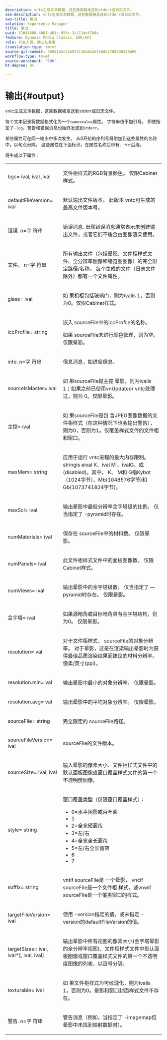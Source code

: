 ```yaml
---
description: vntc生成文本数据，这些数据被发送到stderr或日志文件。
seo-description: vntc生成文本数据，这些数据被发送到stderr或日志文件。
seo-title: 输出
solution: Experience Manager
title: 输出
uuid: f2041600-408f-481c-95fc-3c112def7b8a
feature: Dynamic Media Classic，SDK/API
role: 开发人员，商业从业者
translation-type: tm+mt
source-git-commit: 469d1a5c43a972116a8a2efb0de5708800130a99
workflow-type: tm+mt
source-wordcount: '696'
ht-degree: 0%

---
```



# 输出{#output}

vntc生成文本数据，这些数据被发送到stderr或日志文件。

每个文本记录将数据格式化为一个`name=value`属性。 字符串值不加引号。 即使指定了`-log`，警告和错误消息也始终发送到`stderr`。

某些属性可在同一输出中多次发生。 从0开始的序列号将附加到这些属性的名称中，以句点分隔。 这些属性在下面标识，在属性名称后带有`. *`n`*`后缀。

将生成以下属性：

<table id="simpletable_32AAA1A2DDB04BC6B86885E6223BF609"> 
 <tr class="strow"> 
  <td class="stentry"> <p><span class="codeph">bgc=<span class="varname"> ival</span>,<span class="varname"> ival</span><span class="varname"> ,ival</span></span> </p> </td> 
  <td class="stentry"> <p>文件柜样式的RGB背景颜色。 仅限Cabinet样式。 </p></td> 
 </tr> 
 <tr class="strow"> 
  <td class="stentry"> <p><span class="codeph">defaultFileVersion=<span class="varname"> ival</span></span> </p></td> 
  <td class="stentry"> <p>默认输出文件版本。 此版本<span class="filepath"> vntc</span>可生成的最高文件版本号。 </p></td> 
 </tr> 
 <tr class="strow"> 
  <td class="stentry"> <p><span class="codeph">错误.<span class="varname"> n</span>=字<span class="varname"> 符串</span></span> </p></td> 
  <td class="stentry"> <p>错误消息. 出现错误消息通常表示未创建输出文件，或者它们不适合由图像渲染使用。 </p></td> 
 </tr> 
 <tr class="strow"> 
  <td class="stentry"> <p><span class="codeph">文件。<span class="varname"> n</span>=字<span class="varname"> 符串</span></span> </p></td> 
  <td class="stentry"> <p>所有输出文件（包括晕影、文件柜样式文件、全分辨率图像和缩览图图像）的完全限定路径/名称。 每个生成的文件（日志文件除外）都有一个文件属性。 </p></td> 
 </tr> 
 <tr class="strow"> 
  <td class="stentry"> <p><span class="codeph">glass=<span class="varname"> ival</span></span> </p></td> 
  <td class="stentry"> <p><span class="varname"> 如</span> 果机柜包括玻璃门，则为ivalis 1，否则为0。仅限Cabinet样式。 </p></td> 
 </tr> 
 <tr class="strow"> 
  <td class="stentry"> <p><span class="codeph">iccProfile=<span class="varname"> string</span></span> </p></td> 
  <td class="stentry"> <p>嵌入<span class="varname"> sourceFile</span>中的iccProfile的名称。 </p> <p>如果<span class="varname"> sourceFile</span>未进行颜色管理，则为空。 仅限晕影。 </p></td> 
 </tr> 
 <tr class="strow"> 
  <td class="stentry"> <p><span class="codeph">info.<span class="varname"> n</span>=字<span class="varname"> 符串</span></span> </p></td> 
  <td class="stentry"> <p>信息消息，如进度信息。 </p></td> 
 </tr> 
 <tr class="strow"> 
  <td class="stentry"> <p><span class="codeph">sourceIsMaster=<span class="varname"> ival</span></span> </p></td> 
  <td class="stentry"> <p><span class="varname"> 如</span> 果sourceFile是主控 <span class="varname"> </span> 晕影，则为ivalis 1；如果之前已使用vnUpdateor vntc处理 <span class="filepath"> </span> 过，则为 <span class="filepath"> 0</span>。仅限晕影。 </p></td> 
 </tr> 
 <tr class="strow"> 
  <td class="stentry"> <p><span class="codeph">主控=<span class="varname"> ival</span></span> </p></td> 
  <td class="stentry"> <p><span class="varname"> 如</span> 果sourceFile是包 <span class="varname"> </span> 含JPEG图像数据的文件柜样式（在这种情况下也会输出警告），则为0，否则为1。仅覆盖样式文件的文件柜和窗口。 </p></td> 
 </tr> 
 <tr class="strow"> 
  <td class="stentry"> <p><span class="codeph">maxMem=<span class="varname"> string</span></span> </p></td> 
  <td class="stentry"> <p>应用于运行<span class="filepath"> vntc</span>进程的最大内存限制。 <span class="varname"> </span> stringis eival <span class="varname"> K</span>、ival <span class="varname"> M</span> <span class="varname"> </span> <span class="varname"> </span> <span class="codeph"> </span> 、ivalG、或(disabled)。其中，<span class="varname"> K</span>、<span class="varname"> M</span>和<span class="varname"> G</span>指Kybot（1024字节）、Mb(1048576字节)和Gb(1073741824字节)。 </p></td> 
 </tr> 
 <tr class="strow"> 
  <td class="stentry"> <p><span class="codeph">maxScl=<span class="varname"> ival</span></span> </p></td> 
  <td class="stentry"> <p>输出晕影中最低分辨率金字塔级的比例。 仅当指定了<span class="codeph"> -pyramid</span>时存在。 </p></td> 
 </tr> 
 <tr class="strow"> 
  <td class="stentry"> <p><span class="codeph">numMaterials=<span class="varname"> ival</span></span> </p></td> 
  <td class="stentry"> <p>保存在<span class="varname"> sourceFile</span>中的材料数。 仅限晕影。 </p></td> 
 </tr> 
 <tr class="strow"> 
  <td class="stentry"> <p><span class="codeph">numPanels=<span class="codeph"> ival</span></span> </p></td> 
  <td class="stentry"> <p>此文件柜样式文件中的面板图像数。 仅限Cabinet样式。 </p></td> 
 </tr> 
 <tr class="strow"> 
  <td class="stentry"> <p><span class="codeph">numViews=<span class="codeph"> ival</span></span> </p></td> 
  <td class="stentry"> <p>输出晕影中的金字塔级数。 仅当指定了 — pyramid时存在。 仅限晕影。 </p></td> 
 </tr> 
 <tr class="strow"> 
  <td class="stentry"> <p><span class="codeph">金字塔=<span class="varname"> ival</span></span> </p></td> 
  <td class="stentry"> <p>如果源暗角或目标暗角具有金字塔结构，则为0。 仅限晕影。 </p></td> 
 </tr> 
 <tr class="strow"> 
  <td class="stentry"> <p><span class="codeph">resolution=<span class="varname"> val</span></span> </p></td> 
  <td class="stentry"> <p>对于文件柜样式，<span class="varname"> sourceFile</span>的对象分辨率。 对于晕影，这是在渲染输出晕影时为获得最佳品质渲染结果而建议的材料分辨率。 像素/英寸(ppi)。 </p></td> 
 </tr> 
 <tr class="strow"> 
  <td class="stentry"> <p><span class="codeph">resolution.min=<span class="varname"> val</span></span> </p></td> 
  <td class="stentry"> <p>输出晕影中最小的对象分辨率。 仅限晕影。 </p></td> 
 </tr> 
 <tr class="strow"> 
  <td class="stentry"> <p><span class="codeph">resolution.avg=<span class="varname"> val</span></span> </p></td> 
  <td class="stentry"> <p>输出晕影中的平均对象分辨率。 仅限晕影。 </p></td> 
 </tr> 
 <tr class="strow"> 
  <td class="stentry"> <p><span class="codeph">sourceFile=<span class="varname"> string</span></span> </p></td> 
  <td class="stentry"> <p>完全限定的<span class="varname"> sourceFile</span>路径。 </p></td> 
 </tr> 
 <tr class="strow"> 
  <td class="stentry"> <p><span class="codeph">sourceFileVersion=<span class="varname"> ival</span></span> </p></td> 
  <td class="stentry"> <p><span class="varname"> sourceFile</span>的文件版本。 </p></td> 
 </tr> 
 <tr class="strow"> 
  <td class="stentry"> <p><span class="codeph">sourceSize=<span class="varname"> ival</span>,<span class="varname"> ival</span></span> </p></td> 
  <td class="stentry"> <p>输入晕影的像素大小、文件柜样式文件中的默认面板图像或窗口覆盖样式文件的第一个不透明度图像。 </p></td> 
 </tr> 
 <tr class="strow"> 
  <td class="stentry"> <p><span class="codeph">style=<span class="varname"> string</span></span> </p></td> 
  <td class="stentry"> <p>窗口覆盖类型（仅限窗口覆盖样式）： </p> <p> 
    <ul id="ul_51AECE556B8B40109FFAD2B315D0695C"> 
     <li id="li_3D3B9211C7AF4810883AE815BEBD4228">0=水平阴影或百叶窗 </li> 
     <li id="li_DE88052467D64ECDAEB29264FC3904E4">1 </li> 
     <li id="li_6F976CABF7244B20A471391A685ED05F"> 2=全宽短窗帘 </li> 
     <li id="li_E8D2B0B9189F4BDBB70E145E9196C1CD">3=左/右 </li> 
     <li id="li_026F043A50D34C8AB850D9832F375DB7"> 4=全宽全长窗帘 </li> 
     <li id="li_283A2E5BFF75461B8F697FFF0796361F"> 5=左/右全长窗帘 </li> 
     <li id="li_E175BA9EAE1F46B89109F4892FF54656"> 6 </li> 
     <li id="li_79D2F7F68C4746F3B6742EFECD01BDD9"> 7 </li> 
    </ul> </p> </td> 
 </tr> 
 <tr class="strow"> 
  <td class="stentry"> <p><span class="codeph">suffix=<span class="varname"> string</span></span> </p></td> 
  <td class="stentry"> <p><span class="codeph"> vntif </span> sourceFile是 <span class="varname"> </span> 一个晕影， <span class="codeph"> </span> vncif sourceFile是一个文件柜 <span class="varname"> </span> 样式，或vnwif  <span class="codeph"> </span>  <span class="varname"> </span> sourceFile是一个覆盖窗口的样式。 </p></td> 
 </tr> 
 <tr class="strow"> 
  <td class="stentry"> <p><span class="codeph">targetFileVersion=<span class="varname"> ival</span></span> </p></td> 
  <td class="stentry"> <p>使用<span class="codeph"> -version</span>指定的值，或未指定<span class="codeph"> -version</span>的defaultFileVersion</span>的值。<span class="codeph"> </span></p></td> 
 </tr> 
 <tr class="strow"> 
  <td class="stentry"> <p><span class="codeph">targetSizes=<span class="varname"> ival</span>,<span class="varname"> ival</span>*[,<span class="varname"> ival</span>,<span class="varname"> </span>ival]</span> </p></td> 
  <td class="stentry"> <p>输出晕影中所有视图的像素大小(金字塔晕影的全分辨率视图)、文件柜样式文件中默认面板图像或窗口覆盖样式文件的第一个不透明度图像的列表，以逗号分隔。 </p> </td> 
 </tr> 
 <tr class="strow"> 
  <td class="stentry"> <p><span class="codeph">texturable=<span class="varname"> ival</span></span> </p></td> 
  <td class="stentry"> <p><span class="varname"> 如</span> 果文件柜样式为可纹理化，则为ivalis 1，否则为0。晕影和窗口封面样式文件不存在。 </p></td> 
 </tr> 
 <tr class="strow"> 
  <td class="stentry"> <p><span class="codeph">警告.<span class="varname"> n</span>=字<span class="varname"> 符串</span></span> </p></td> 
  <td class="stentry"> <p>警告消息（例如，当指定了<span class="codeph"> -imagemap</span>但晕影中未找到映射数据时）。 </p></td> 
 </tr> 
</table>

